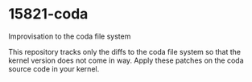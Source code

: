 # 15821-coda
Improvisation to the coda file system

This repository tracks only the diffs to the coda file system so that
the kernel version does not come in way. Apply these patches on the
coda source code in your kernel.
